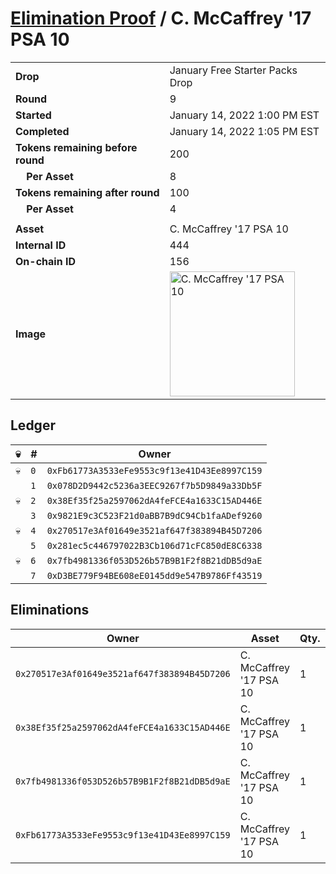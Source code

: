 # [Elimination Proof](./readme.md) / C. McCaffrey &#039;17 PSA 10

|||
|---|---|
| **Drop** | January Free Starter Packs Drop |
| **Round** | 9 |
| **Started** | January 14, 2022 1:00 PM EST |
| **Completed** | January 14, 2022 1:05 PM EST |
| **Tokens remaining before round** | 200 |
| **&nbsp;&nbsp;&nbsp;&nbsp;Per Asset** | 8 |
| **Tokens remaining after round** | 100 |
| **&nbsp;&nbsp;&nbsp;&nbsp;Per Asset** | 4 |
| | |
| **Asset** | C. McCaffrey &#039;17 PSA 10 |
| **Internal ID** | 444 |
| **On-chain ID** | 156 |
| **Image** | <img src="https://tcdn.blokpax.com/954504e8-1adc-4b1d-96a8-3b8f4706046e/5d16486dad7e9793985870c1eb4d1cc91804a6c335f8a14660ddfb2bf2304fab.png" height="200" alt="C. McCaffrey &#039;17 PSA 10" /> |

## Ledger

| 💀 | # | Owner |
| --- | --- | --- |
| 💀 | `0` | `0xFb61773A3533eFe9553c9f13e41D43Ee8997C159` |
|  | `1` | `0x078D2D9442c5236a3EEC9267f7b5D9849a33Db5F` |
| 💀 | `2` | `0x38Ef35f25a2597062dA4feFCE4a1633C15AD446E` |
|  | `3` | `0x9821E9c3C523F21d0aBB7B9dC94Cb1faADef9260` |
| 💀 | `4` | `0x270517e3Af01649e3521af647f383894B45D7206` |
|  | `5` | `0x281ec5c446797022B3Cb106d71cFC850dE8C6338` |
| 💀 | `6` | `0x7fb4981336f053D526b57B9B1F2f8B21dDB5d9aE` |
|  | `7` | `0xD3BE779F94BE608eE0145dd9e547B9786Ff43519` |


## Eliminations

| Owner | Asset | Qty. | Transaction |
| --- | --- | --- | --- |
| `0x270517e3Af01649e3521af647f383894B45D7206` | C. McCaffrey '17 PSA 10 | 1 | [Polygonscan](https://polygonscan.com/tx/0xec0f7fe14ab0efd8ac85ed740deb753d491ecf9e978bdf9e5d7ada5627883b2b) |
| `0x38Ef35f25a2597062dA4feFCE4a1633C15AD446E` | C. McCaffrey '17 PSA 10 | 1 | [Polygonscan](https://polygonscan.com/tx/0xe241271ba31382de2f2beeab0f2be444e15ea7e0f54262bfa6a16c7765be0309) |
| `0x7fb4981336f053D526b57B9B1F2f8B21dDB5d9aE` | C. McCaffrey '17 PSA 10 | 1 | [Polygonscan](https://polygonscan.com/tx/0x257f0c97c334666e3bf46654c595da42dda0aa23e496dab1a677b04f5fc57bff) |
| `0xFb61773A3533eFe9553c9f13e41D43Ee8997C159` | C. McCaffrey '17 PSA 10 | 1 | [Polygonscan](https://polygonscan.com/tx/0xf19dd6d1d46f7f82f1e540d0c3773957e16d4da0687fcadfaaec72cbd82ade47) |
